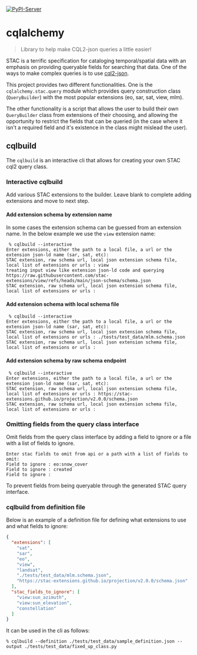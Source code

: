 <!-- These are examples of badges you might want to add to your README:
     please update the URLs accordingly

[![Built Status](https://api.cirrus-ci.com/github/<USER>/cqlalchemy.svg?branch=main)](https://cirrus-ci.com/github/<USER>/cqlalchemy)
[![ReadTheDocs](https://readthedocs.org/projects/cqlalchemy/badge/?version=latest)](https://cqlalchemy.readthedocs.io/en/stable/)
[![Coveralls](https://img.shields.io/coveralls/github/<USER>/cqlalchemy/main.svg)](https://coveralls.io/r/<USER>/cqlalchemy)
[![Conda-Forge](https://img.shields.io/conda/vn/conda-forge/cqlalchemy.svg)](https://anaconda.org/conda-forge/cqlalchemy)
[![Monthly Downloads](https://pepy.tech/badge/cqlalchemy/month)](https://pepy.tech/project/cqlalchemy)
[![Twitter](https://img.shields.io/twitter/url/http/shields.io.svg?style=social&label=Twitter)](https://twitter.com/cqlalchemy)
-->

[![PyPI-Server](https://img.shields.io/pypi/v/cqlalchemy.svg)](https://pypi.org/project/cqlalchemy/)

# cqlalchemy

> Library to help make CQL2-json queries a little easier!

STAC is a terrific specification for cataloging temporal/spatial data with an emphasis on providing queryable fields for searching that data. One of the ways to make complex queries is to use [cql2-json](https://docs.ogc.org/DRAFTS/21-065.html).

This project provides two different functionalities. One is the `cqlalchemy.stac.query` module which provides query construction class (`QueryBuilder`) with the most popular extensions (eo, sar, sat, view, mlm).

The other functionality is a script that allows the user to build their own `QueryBuilder` class from extensions of their choosing, and allowing the opportunity to restrict the fields that can be queried (in the case where it isn't a required field and it's existence in the class might mislead the user).

## cqlbuild

The `cqlbuild` is an interactive cli that allows for creating your own STAC cql2 query class.


### Interactive cqlbuild

Add various STAC extensions to the builder. Leave blank to complete adding extensions and move to next step.

#### Add extension schema by extension name
In some cases the extension schema can be guessed from an extension name. In the below example we use the `view` extension name:
```shell
 % cqlbuild --interactive
Enter extensions, either the path to a local file, a url or the extension json-ld name (sar, sat, etc):
STAC extension, raw schema url, local json extension schema file, local list of extensions or urls : view
treating input view like extension json-ld code and querying https://raw.githubusercontent.com/stac-extensions/view/refs/heads/main/json-schema/schema.json
STAC extension, raw schema url, local json extension schema file, local list of extensions or urls :
```

#### Add extension schema with local schema file
```shell
 % cqlbuild --interactive
Enter extensions, either the path to a local file, a url or the extension json-ld name (sar, sat, etc):
STAC extension, raw schema url, local json extension schema file, local list of extensions or urls : ./tests/test_data/mlm.schema.json
STAC extension, raw schema url, local json extension schema file, local list of extensions or urls :
```

#### Add extension schema by raw schema endpoint
```shell
 % cqlbuild --interactive
Enter extensions, either the path to a local file, a url or the extension json-ld name (sar, sat, etc):
STAC extension, raw schema url, local json extension schema file, local list of extensions or urls : https://stac-extensions.github.io/projection/v2.0.0/schema.json
STAC extension, raw schema url, local json extension schema file, local list of extensions or urls :
```

### Omitting fields from the query class interface

Omit fields from the query class interface by adding a field to ignore or a file with a list of fields to ignore.

```shell
Enter stac fields to omit from api or a path with a list of fields to omit:
Field to ignore : eo:snow_cover
Field to ignore : created
Field to ignore :
```
To prevent fields from being queryable through the generated STAC query interface.

### cqlbuild from definition file

Below is an example of a definition file for defining what extensions to use and what fields to ignore:
```json
{
  "extensions": [
    "sat",
    "sar",
    "eo",
    "view",
    "landsat",
    "./tests/test_data/mlm.schema.json",
    "https://stac-extensions.github.io/projection/v2.0.0/schema.json"
  ],
  "stac_fields_to_ignore": [
    "view:sun_azimuth",
    "view:sun_elevation",
    "constellation"
  ]
}
```

It can be used in the cli as follows:
```shell
% cqlbuild --definition ./tests/test_data/sample_definition.json --output ./tests/test_data/fixed_up_class.py
```
